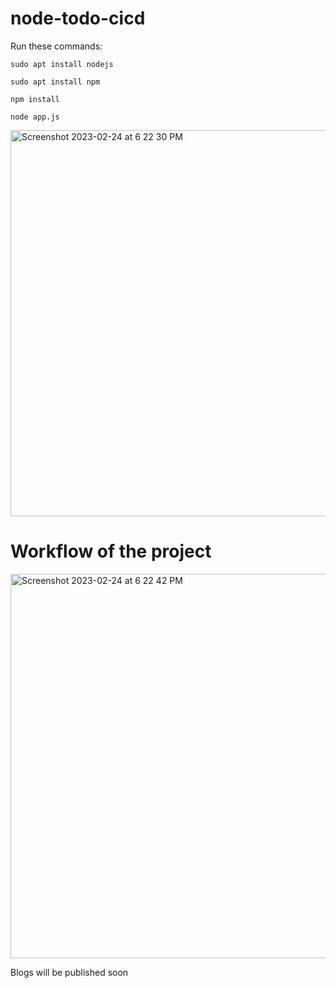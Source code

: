 # node-todo-cicd

Run these commands:


`sudo apt install nodejs`


`sudo apt install npm`


`npm install`

`node app.js`

<img width="618" alt="Screenshot 2023-02-24 at 6 22 30 PM" src="https://user-images.githubusercontent.com/97302447/221183565-06a96b11-b979-4b6c-bca3-23eaa73b53ca.png">

# Workflow of the project
<img width="615" alt="Screenshot 2023-02-24 at 6 22 42 PM" src="https://user-images.githubusercontent.com/97302447/221183576-20e1f18a-9396-4ba1-ba28-282aeb624144.png">

Blogs will be published soon
